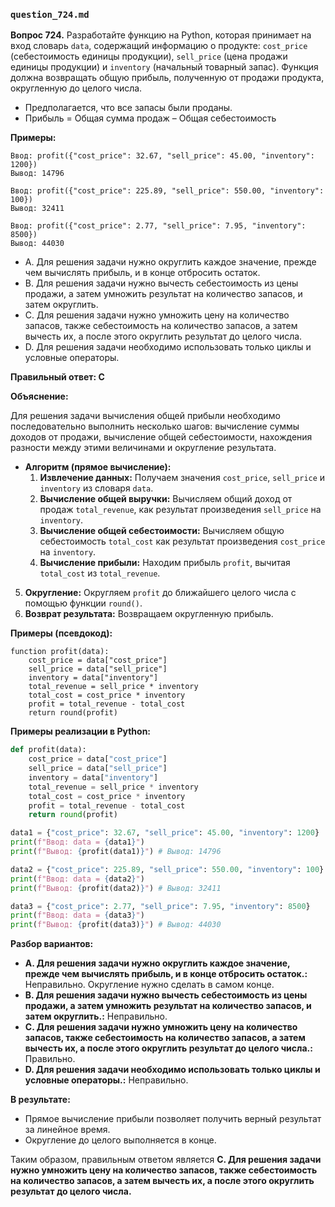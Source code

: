 ### `question_724.md`

**Вопрос 724.** Разработайте функцию на Python, которая принимает на вход словарь `data`, содержащий информацию о продукте: `cost_price` (себестоимость единицы продукции), `sell_price` (цена продажи единицы продукции) и `inventory` (начальный товарный запас). Функция должна возвращать общую прибыль, полученную от продажи продукта, округленную до целого числа.

*   Предполагается, что все запасы были проданы.
*   Прибыль = Общая сумма продаж – Общая себестоимость

**Примеры:**
```
Ввод: profit({"cost_price": 32.67, "sell_price": 45.00, "inventory": 1200})
Вывод: 14796

Ввод: profit({"cost_price": 225.89, "sell_price": 550.00, "inventory": 100})
Вывод: 32411

Ввод: profit({"cost_price": 2.77, "sell_price": 7.95, "inventory": 8500})
Вывод: 44030
```

-   A. Для решения задачи нужно округлить каждое значение, прежде чем вычислять прибыль, и в конце отбросить остаток.
-   B. Для решения задачи нужно вычесть себестоимость из цены продажи, а затем умножить результат на количество запасов,  и затем округлить.
-   C. Для решения задачи нужно умножить цену на количество запасов, также  себестоимость на количество запасов,  а затем вычесть их, а  после этого округлить результат до целого числа.
-   D. Для решения задачи необходимо использовать  только циклы и условные операторы.

**Правильный ответ: C**

**Объяснение:**

Для решения задачи вычисления общей прибыли необходимо последовательно выполнить несколько шагов:  вычисление  суммы  доходов от продажи, вычисление общей себестоимости, нахождения разности между этими величинами и округление результата.

*   **Алгоритм (прямое вычисление):**
    1.  **Извлечение данных:** Получаем значения `cost_price`, `sell_price` и `inventory` из словаря `data`.
    2. **Вычисление общей выручки:**  Вычисляем общий доход от продаж `total_revenue`, как результат произведения `sell_price` на `inventory`.
    3. **Вычисление общей себестоимости:** Вычисляем  общую себестоимость  `total_cost`  как результат произведения  `cost_price` на  `inventory`.
    4. **Вычисление прибыли:** Находим прибыль `profit`, вычитая `total_cost` из `total_revenue`.
   5.  **Округление:** Округляем `profit` до ближайшего целого числа с помощью функции `round()`.
   6. **Возврат результата:** Возвращаем округленную прибыль.

**Примеры (псевдокод):**
```
function profit(data):
    cost_price = data["cost_price"]
    sell_price = data["sell_price"]
    inventory = data["inventory"]
    total_revenue = sell_price * inventory
    total_cost = cost_price * inventory
    profit = total_revenue - total_cost
    return round(profit)
```
**Примеры реализации в Python:**
```python
def profit(data):
    cost_price = data["cost_price"]
    sell_price = data["sell_price"]
    inventory = data["inventory"]
    total_revenue = sell_price * inventory
    total_cost = cost_price * inventory
    profit = total_revenue - total_cost
    return round(profit)

data1 = {"cost_price": 32.67, "sell_price": 45.00, "inventory": 1200}
print(f"Ввод: data = {data1}")
print(f"Вывод: {profit(data1)}") # Вывод: 14796

data2 = {"cost_price": 225.89, "sell_price": 550.00, "inventory": 100}
print(f"Ввод: data = {data2}")
print(f"Вывод: {profit(data2)}") # Вывод: 32411

data3 = {"cost_price": 2.77, "sell_price": 7.95, "inventory": 8500}
print(f"Ввод: data = {data3}")
print(f"Вывод: {profit(data3)}") # Вывод: 44030
```
**Разбор вариантов:**
*   **A. Для решения задачи нужно округлить каждое значение, прежде чем вычислять прибыль, и в конце отбросить остаток.:** Неправильно. Округление нужно сделать в самом конце.
*  **B. Для решения задачи нужно вычесть себестоимость из цены продажи, а затем умножить результат на количество запасов,  и затем округлить.:** Неправильно.
*  **C. Для решения задачи нужно умножить цену на количество запасов, также  себестоимость на количество запасов,  а затем вычесть их, а  после этого округлить результат до целого числа.:** Правильно.
* **D. Для решения задачи необходимо использовать  только циклы и условные операторы.:** Неправильно.

**В результате:**
*  Прямое вычисление прибыли  позволяет получить верный результат за  линейное время.
*   Округление до целого выполняется в конце.

Таким образом, правильным ответом является **C. Для решения задачи нужно умножить цену на количество запасов, также себестоимость на количество запасов, а затем вычесть их, а  после этого округлить результат до целого числа.**
